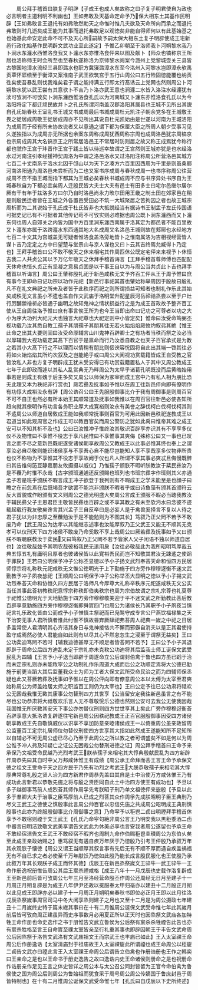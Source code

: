 <!-- { "loadSidebar": true } -->
　　周公拜手稽首曰朕复子明辟【子成王也成人矣故称之曰子复子明君使自为政也必言明者主道利明不利幽也】王如弗敢及天基命定命予乃保大相东土其基作民明辟【王如弗敢言王退托有如弗敢然勅天之命惟时惟几夫欲及天命所向而承之而退托弗敢则时几逝矣成王能为其事而退托弗敢足以观徳矣非能自得师何以有此基始基之也始基此命安定此命不可不及天心所嗣故予嗣太保大相东土复子明辟使成王宅新邑行政化始基作民明辟文武功业至此遂定】予惟乙卯朝至于洛师我卜河朔黎水我乃卜涧水东瀍水西惟洛食我又卜瀍水东亦惟洛食伻来以图及献卜【师众也镐称京王所居也洛称师王时会所至也至春秋遂称洛为京师黎水阙案今潞州上党黎城壶关三县皆古黎国地漳水流经三县即潞水也职方冀寖潞漳水东至今洺州入河黎水岂即漳永欤禹贡覃怀厎缋至于衡漳又案淮南子武王欲筑宫于五行山周公曰五行险固徳能覆也纳贡徃矣使吾暴乱则伐我难矣君子谓之能持满五行即太行髙诱云上党闗也然则周公卜河朔黎水犹以武王尝有其意欤卜不吉乃卜洛亦武王意也涧瀍二水皆入洛注水经瀍犹有渎可攷涧不可攷矣卜涧东瀍西惟洛食孔氏以为河南城又卜瀍东亦惟洛食孔氏以为今洛阳将定下都迁顽民故并卜之孔氏所谓河南盖汉郡洛阳其属县也王城不见所出其説自孔氐始春秋王室乱书王城又书成周最后书城成周杜元凯注子朝余党多在王城敬王畏之徙居成周敬王徙居成周亦不见所出其说自杜元凯始由是世遂以河南为王城洛阳为成周而于经有所未协故说者又以意通之谓下都为保厘大臣之所周人朝夕受事习见久遂独指以为成周亦无所据也余案东周称成周犹西周称宗周也成周洛邑犹宗周镐京也宗周成周其大名镐京王之所常居洛邑王不常居时防则居之故又称王成焉犹今称行都也虢作王宫于玤晋作王宫于践土皆以待巡幸故谓之王宫然则王城亦犹是也水经洛水过河南注引孝经援神契周洛为中谓之洛邑洛水又过洛阳注称周公所营洛邑其城方七百二十丈南系于洛水北因于邙山以为天下之凑方六百里因西周为千里是则虽桑郦河南洛阳通为周洛邑未尝析而为二也又案书序成周与春秋成周一也书序称周公往营成周不应不指王城而指下都其为王城必矣春秋书城成周不应与书序异处书序自为王城春秋自为下都必宜矣周人迁殷民皆大夫士大夫有邑士有田多士曰宅尔邑继尔居尔厥有干有年于兹洛多方曰尔乃自时洛邑尚永力畋尔田用王畿之制土田在郊家邑在稍是则殷民迁者皆在王城之外各置邑受田必不筑一大城聚居之苦拘囚之者也故王城宗周析而为二其说始于孔氏成于杜氏皆非也大抵説经当有据诗书王制孟子左氏传国语可据史记已有不可据者其他传记茍不可攷实则必难据也周公既卜涧东瀍西而又卜瀍东何也周人自郊关之内皆为国中方百里涧东瀍西南属于洛其定为都邑者不能百里故又卜瀍东亦属于洛跨瀍水东西通其地大名成周又名洛邑王城则故在郏鄏也水经地方七百二十文其为宫城盖无可疑者惟洛食盖洛旁地皆卜之惟南属洛为吉相视经营皆人谋卜吉乃定定之方中曰望楚与堂景山与京人谋也又曰卜云其吉终焉允臧得卜乃定也】王拜手稽首曰公不敢不敬天之休来相宅其作周匹休公既定宅伻来来视予卜休恒吉我二人共贞公其以予万亿年敬天之休拜手稽首诲言【王拜手稽首尊师傅也匹配配天休命也恒乆贞正有坚凝之意易贞固是以干事王自以为与周公当共贞此卜吉也拜手稽首以听诲言】周公曰王肈称殷礼祀于新邑咸秩无文予齐百工伻从王于周予惟曰庶有事今王即命曰记功宗以功作元祀【新邑行事祀其首也肈始称举周因于殷故曰殷礼凡不在礼文典祀之所未及者皆于此秩序而祀之则所谓损益可知者也制礼作乐此其始矣咸秩无文言虽小不遗也盖自作文武庙于洛明堂升配星辰河岳禘祫烝尝以至于户灶行厉酺禜禬祈必皆通于幽明之故知鬼神之情状损益行之是为成王首政故予整齐百工使从王自周往洛予惟曰庶有事言俟王所为也今王当即出命曰记功之可尊者以功之大小为序大功列大祀元大也独言大祀尊也大祀定则中小皆定矣】惟命曰汝受命笃弼丕视功载乃汝其悉自教工孺子其朋孺子其朋其往无若火始焰焰厥攸灼叙弗其絶【惟王此命之出其大要则固曰汝受命厚辅言山川鬼神百辟卿士之有功者当秩而祭之汝必当以厚辅我大视功载定其髙下百官于是禀命而行乃汝悉自教之也天子百官承式是为教之若其小大髙下行之不以理而以情稍有朋比则佞谀容恱固将自此出其端一啓其往必将如火始焰焰其所灼次叙及之岂能絶乎或曰周公大阅视功赏载籍皆成王自受教之官皆汝私人非也方复子明辟成王犹未受安得已有功赏载籍置私人于其中又周公教成王七年于此即政而遽以其私人乱赏典无乃畔周公为太早乎诸葛孔明既没而后黄皓始用事若是则成王有媿于后主多矣又周公以师保为冢宰而成王宫中乃有私人相为朋比恐无此理又本为秩祀非行赏也】厥若彞及抚事如予惟以在周工往新邑伻向即有僚明作有功惇大成裕汝永有辞【周公诰召公曰王先服殷御事比介于我有周御事是则周百官不可不自正也然必有所本始王其顺常道及抚事如我惟以在周百官往新邑必使各知所趋向就其僚明作有功言各务职业厚大成寛裕则汝永有美誉之辞伐柯白伐柯伐柯其则不逺周公以师道自居敎成王能如我顺常抚事则百官为可用此因新邑秩祀遂教成王以君道当如此观周官之作成王可以教百官矣而周公警防之犹如此禹曰惟帝其难之成王安可以不知其祈不及也】公曰已汝惟冲子惟终汝其敬识百辟享亦识其有不享享多仪仪不及物惟曰不享惟不役志于享凡民惟曰不享惟事其爽侮【殊称公曰又一事也已叹言之而不尽之意新邑既祀遂受诸侯朝享故周公又教成王以此事必惟其终也奉上之谓享汝必自尽敬则能识诸侯享与不享吾心自不能尽岂能知人享不享哉享多仪物非所贵也仪不称物为不享惟其不役志于享故阙于仪也凡人所谓不享其事必爽忒且侮慢既醉曰其告维何笾豆静嘉朋友攸摄摄以威仪】乃惟孺子颁朕不暇听朕教汝于棐民彞汝乃是不蘉乃时惟不永哉【古字颁班通逋还反颁赐也班列也书班宗彞字作班则其义亦通孟子若是班乎颁朕不暇言成王冲子欲登于我列则有不暇成王之学未能至是也顔子曰瞻之在前忽焉在后既竭吾才欲罢不能岂非颁朕不暇者乎或曰诗鱼藻有颁其首颁符云反大首貌或作盼颁有文义则周公之德光明盛大矣周公言成王颁服不暇必当聴我教汝于辅民彞父子主恩君臣主敬皆民彞也百辟之或不享其教之有未至欤沔水曰念彼不迹载起载行我友敬矣谗言其兴孟子三自反卒曰是必妄人是于禽兽奚择言不复以人待之君子犹以为非忠厚之至蘉勉汝于是不能勉则为不图其长】笃叙乃正父罔不若予不敢废乃命【武王周公为达孝以其能继志述事也汝能厚叙乃正父武王又能无不顺其无克孝可以仪刑天下四方诸侯不敢废乃命奚敢不享上哉周公曰厥若彞及抚事如予又曰颁朕不暇聴朕教汝于棐民又曰笃叙乃正父罔不若予皆家人父子闲语不独以师道自居也】汝往敬哉兹予其明农哉彼裕我民无逺用戾【汝往必敬哉此为我所昭明笃厚哉五典五惇五礼有庸明且厚者也彼诸侯皆以此寛裕吾民而岂不知敬其君汝无踈逺之使蹈于罪戾】王若曰公明保予冲子公称丕显徳以予小子扬文武烈奉荅天命和恒四方民居师惇宗将礼称秩元祀咸秩无文惟公徳明光于上下勤施于四方旁作穆穆迓衡不迷文武勤教予冲子夙夜毖祀【王顺周公曰明保予冲子公称举丕大显明之徳以予小子掦文武功烈奉荅天命和协恒久四方民居于洛师凡今厚尊大礼称举秩序元祀遂咸秩无文公实当任其事此荅初教秩祀意惇宗称秩即伯夷秩宗也周为宗伯故谓之宗礼宗尊也礼莫尊于祀惟公徳明光于天地勤施于四方旁作穆穆敬美迎于平不迷文武之所勤教此荅后教百辟享意勤施四方旁作穆穆迓衡即舜賔四门也周公为诸侯长乃其职予小子夙夜当慎祀言礼乐政化皆由公而成予小子惟慎主祭祀而已凫鹥守成专言公尸燕饮福禄集之天下治安无事人君所慎者惟此纣惟不慎故昬弃厥肆祀弗荅周人祀典一嵗之中祀之日居多盖常使人君清明其心齐洁其身日与鬼神接恪共不懈而邪僻自消夫以是正其君使持盈守成焉然必使人君能自如此则有以尽其心不然怠忽生之浸至于谓祭无益矣】王曰公功棐迪笃罔不若时【辅我迪徳甚厚无不顺足者皆荅罔不若予】王曰公予小子其退即辟于周命公后四方迪乱未定于宗礼亦未克敉公功迪将其后监我士师工诞保文武受民乱为四辅【王言予小子退当即辟于周遂命立公后谓封伯禽于鲁也四方虽已蹈于治而未定宗礼则亦未能敉寜公之功制礼作乐周道大成而后公之功顺定焉将大公徳已勤施于前更当蹈大其后监董我众士为师为工者大保文武所受命民治之而为四辅师保丞疑也此又荅厥若彞及抚事如予惟以在周公伻向即有僚意周公本以太傅为太宰至君奭始称周公为师盖始居太师之职监百工则仍为太宰也】王曰公定予往已公功肃将祗欢公无困哉我惟无斁其康事公勿替刑四方其世享【公当留安定我往新邑虽言之有不能尽也公功恭肃将大祗敬欢乐言人无不尊敬恱乐公德也然则公安可去我公无使我因哉我固惟无所厌斁其安天下事公亦勿替仪刑则四方世世享其上矣此广旁作穆穆迓衡荅百辟享意大抵洛诰复辟遂往宅新邑周公因秩祀教成王正百官服殷御事因受四方诸侯朝享教成王先自敬慎威仪以识享不享加防意亲睦诸侯成王一以倚重周公虽亲政留周公监董百工定宗礼居师位勿替仪刑使四方世享其大指如此然成王遂能知所不足知所以自辅必不可无周公虚已尽心乃至于此周公之所以教之者可谓盛矣不如是何以为周公惟予冲人弗及知疑亡之证公无困哉公勿替刑进徳之证】周公拜手稽首曰王命予来承保乃文祖受命民越乃光烈考武王朕恭孺子来相宅其大惇典殷献民乱为四方新辟作周恭先曰其自时中乂万邦咸休惟王有成绩【周公承王命拜而荅王言王命予承保文徳之祖文王受命于天之四方民于乃先有功烈之考武王大朕恭敬孺子来相宅其大惇厚典常尊礼殷之贤人治为四方新君作周恭先盖曰其自是土中治使万方咸休惟王乃有成功此言新君以恭敬先施之将与殷之贤臣同自此土中治四方使王有成功也】予旦以多子越御事笃前人成烈荅其师作周孚先考朕昭子刑乃单文祖徳伻来毖殷【予旦以此多于羣卿大夫于治事之臣笃厚前人已成之烈荅其众作周孚先成朕昭明子臣王典刑乃尽文王武王之徳使之慎殷事此言周公帅百官以忠信先施之共成周公昭明成王典刑慎殷事也此亦为终服殷御事比介周御事之意】乃命寜予以秬鬯二卣曰明禋拜手稽首休享予不敢宿则禋于文王武王【孔氏乃命寜句絶非周公言王乃明安我以黒秬黍酒二卣中器言曰明洁致敬文武美享谓告文武此为休美必享也言安我者周公遂留也予承王命不敢经宿洁告文王武王不敢经宿不暇齐也周制九命作伯赐秬鬯圭瓉周公为东伯乆矣至此成王亲政始赐之】惠笃叙无有遘自疾万年厌于乃徳殷乃引考王伻殷乃承叙万年其永观朕子懐徳【周公又谓王当顺厚其叙言事有先后无有不顺不厚而遇自疾盖祸福无有不自已求之者必使至千万年猒饫乃徳如此殷乃能长成言殷民服化也王使殷乃承此叙万年其长观朕子成王而怀其徳】戊辰王在新邑烝祭嵗文王骍牛一武王骍牛一王命作册逸祝册惟告周公其后王賔杀禋咸格【成王八年十一月戊辰也史载作洛复辟成王至新邑前后皆可攷周公七年三月至洛经营命殷丕作周公还周经无日月至建子十一月周正月朔复辟是为成王八年伊尹还政以冕服奉太甲归亳亦以建丑十二月殷正月朔以此见成王即辟亦必以建子十一月周正月朔明矣春秋书即位必正月王即以此月往洛戊辰烝祭嵗事周官司马中冬大阅享烝则建子之月也又至十二月是为周公摄政七年建丑十二月嵗终史特于篇末緫其事曰在十有二月惟周公诞保文武受命惟七年此其嵗月前后皆可攷商周正建虽异而史序事数月必用夏正所以正天时也因烝祭文武庙各加特牲王命作册也命史逸作之书于册惟告文武立鲁侯为公后祭有賔杀杀牲禋告此告也亦有賔杀牲格至言王自命賔至祼太室皆亲至行礼重其事也即辟因朝王于丰告文武命周公后因烝祭于洛告文武洛有文武庙祖文王而宗武王也丰庙已如此】王入太室祼王命周公后作册逸诰【太室清庙封于祖庙故王入太室祼鬯此所谓禋也成王命周公以秬鬯二卣告文武亦曰禋此言王入太室祼王命周公后谓告立伯禽也作册诰册也王作之韩奕曰王亲命之是也以王命书于册史逸告之故曰逸诰内史王命诸侯则册命之是也祝册命作诰册亲作足见王言之体史皆详之周公本与太公召公同封皆留为王官今命伯禽为鲁侯使之国为周公后则周公为鲁始祖而犹食采于周号周公周公传嫡国于鲁庶封邑于周皆特制也】在十有二月惟周公诞保文武受命惟七年【孔氏曰自戊辰以下史所终述】
